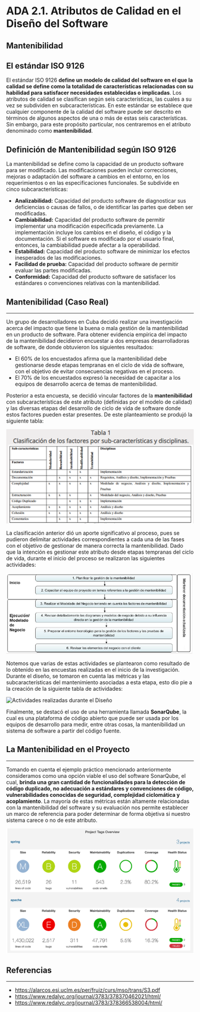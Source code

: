 # ADA 2.1. Atributos de Calidad en el Diseño del Software

## Mantenibilidad

## El estándar ISO 9126 
El estándar ISO 9126 **define un modelo de calidad del software en el que la calidad se define como la totalidad de características relacionadas con su habilidad para satisfacer necesidades establecidas o implicadas**. Los atributos de calidad se clasifican según seis características, las cuales a su vez se subdividen en subcaracterísticas. En este estándar se establece que cualquier componente de la calidad del software puede ser descrito en términos de algunos aspectos de una o más de estas seis características.
Sin embargo, para este propósito particular, nos centraremos en el atributo denominado como **mantenibilidad**.



## Definición de Mantenibilidad según ISO 9126
La mantenibilidad se define como la capacidad de un producto software para ser modificado. Las modificaciones pueden incluir correcciones, mejoras o adaptación del software a cambios en el entorno, en los requerimientos o en las especificaciones funcionales. Se subdivide en cinco subcaracterísticas:

- **Analizabilidad:** Capacidad del producto software de diagnosticar sus deficiencias o causas de fallos, o de identificar las partes que deben ser modificadas.
- **Cambiabilidad:** Capacidad del producto software de permitir implementar una modificación especificada previamente. La implementación incluye los cambios en el diseño, el código y la documentación. Si el software es modificado por el usuario final, entonces, la cambiabilidad puede afectar a la operabilidad.
- **Estabilidad:** Capacidad del producto software de minimizar los efectos inesperados de las modificaciones.
- **Facilidad de prueba:** Capacidad del producto software de permitir evaluar las partes modificadas.
- **Conformidad:** Capacidad del producto software de satisfacer los estándares o convenciones relativas con la mantenibilidad.


## Mantenibilidad (Caso Real)
---
Un grupo de desarrolladores en Cuba decidió realizar una investigación acerca del impacto que tiene la buena o mala gestión de la mantenibilidad en un producto de software.
Para obtener evidencia empírica del impacto de la mantenibilidad decidieron encuestar a dos empresas desarrolladoras de software, de donde obtuvieron los siguientes resultados:

- El 60% de los encuestados afirma que la mantenibilidad debe gestionarse desde etapas tempranas en el ciclo de vida de software, con el objetivo de evitar consecuencias negativas en el proceso.
- El 70% de los encuestados expresó la necesidad de capacitar a los equipos de desarrollo acerca de temas de mantenibilidad.

Posterior a esta encuesta, se decidió vincular factores de la **mantenibilidad** con subcaracterísticas de este atributo (definidas por el modelo de calidad) y las diversas etapas del desarrollo de ciclo de vida de software donde estos factores pueden estar presentes. De este planteamiento se produjó la siguiente tabla:

![Tabla de métricas](Images/tablaMetricas.png)

La clasificación anterior dió un aporte significativo al proceso, pues se pudieron delimitar actividades correspondientes a cada una de las fases con el objetivo de gestionar de manera correcta la mantenibilidad. Dado que la intención es gestionar este atributo desde etapas tempranas del ciclo de vida, durante el inicio del proceso se realizaron las siguientes actividades:

![Actividades realizadas durante el inicio del proyecto](Images/inicioProceso.png)

Notemos que varias de estas actividades se plantearon como resultado de lo obtenido en las encuestas realizadas en el inicio de la investigación. Durante el diseño, se tomaron en cuenta las métricas y las subcaracterísticas del mantenimiento asociadas a esta etapa, esto dio pie a la creación de la siguiente tabla de actividades:

![Actividades realizadas durante el Diseño](Images/diseñoProceso.png)

Finalmente, se destacó el uso de una herramienta llamada **SonarQube**, la cual es una plataforma de código abierto que puede ser usada por los equipos de desarrollo para medir, entre otras cosas, la mantenibilidad un sistema de software a partir del código fuente. 

## La Mantenibilidad en el Proyecto
---

Tomando en cuenta el ejemplo práctico mencionado anteriormente consideramos como una opción viable el uso del software SonarQube, el cual, **brinda una gran cantidad de funcionalidades para la detección de código duplicado, no adecuación a estándares y convenciones de código, vulnerabilidades conocidas de seguridad, complejidad ciclomática y acoplamiento**. La mayoría de estas métricas están altamente relacionadas con la mantenibilidad del software y su evaluación nos permite establecer un marco de referencia para poder determinar de forma objetiva si nuestro sistema carece o no de este atributo.

![Reporte de Resultados](Images/reporteSonarQube.png)

## Referencias
---
* https://alarcos.esi.uclm.es/per/fruiz/curs/mso/trans/S3.pdf
* https://www.redalyc.org/journal/3783/378370462021/html/
* https://www.redalyc.org/journal/3783/378366538004/html/


